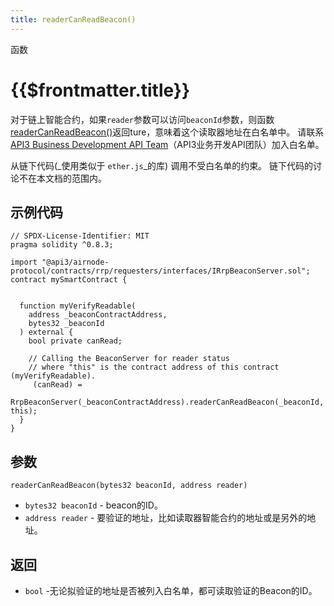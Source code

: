 ```yaml
---
title: readerCanReadBeacon()
---
```


<TitleSpan>函数</TitleSpan>

# {{$frontmatter.title}}

<VersionWarning/>

<TocHeader /> <TOC class="table-of-contents" :include-level="[2,3]" />

对于链上智能合约，如果`reader`参数可以访问`beaconId`参数，则函数[readerCanReadBeacon()](https://github.com/api3dao/airnode/blob/master/packages/airnode-protocol/contracts/rrp/requesters/RrpBeaconServer.sol#L349-L361)返回ture，意味着这个读取器地址在白名单中。 请联系[API3 Business Development API Team](https://api3.org)（API3业务开发API团队）加入白名单。

从链下代码(_使用类似于 `ether.js`_的库) 调用不受白名单的约束。 链下代码的讨论不在本文档的范围内。

## 示例代码

```solidity
// SPDX-License-Identifier: MIT
pragma solidity ^0.8.3;

import "@api3/airnode-protocol/contracts/rrp/requesters/interfaces/IRrpBeaconServer.sol";
contract mySmartContract {


  function myVerifyReadable(
    address _beaconContractAddress,
    bytes32 _beaconId
  ) external {
    bool private canRead;

    // Calling the BeaconServer for reader status
    // where "this" is the contract address of this contract (myVerifyReadable).
     (canRead) =
      RrpBeaconServer(_beaconContractAddress).readerCanReadBeacon(_beaconId, this);
  }
}

```

## 参数

`readerCanReadBeacon(bytes32 beaconId, address reader)`

- `bytes32 beaconId` -  beacon的ID。
- `address reader` -  要验证的地址，比如读取器智能合约的地址或是另外的地址。

## 返回

- `bool` -无论拟验证的地址是否被列入白名单，都可读取验证的Beacon的ID。
